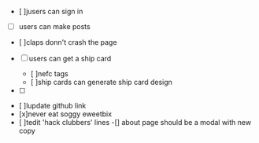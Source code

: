 - [ ]jusers can sign in
- [ ] users can make posts
- [ ]claps donn't crash the page
- [ ] users can get a ship card

  - [ ]nefc tags
  - [ ]ship cards can generate
    ship card design

- [ ]
- [ ]lupdate github link
- [x]never eat soggy eweetbix
- [ ]tedit 'hack clubbers' lines
  -[] about page should be a modal with new copy
